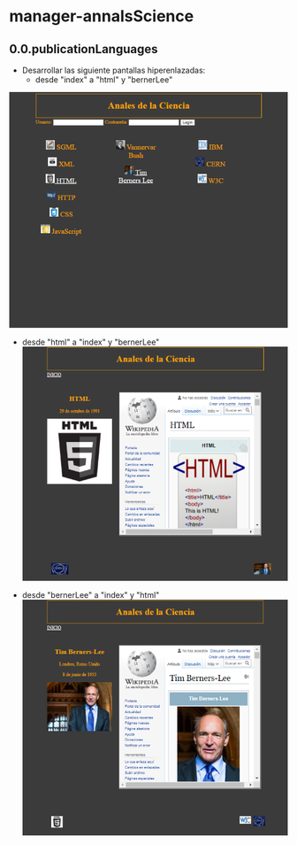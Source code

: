 # manager-annalsScience

## 0.0.publicationLanguages

- Desarrollar las siguiente pantallas hiperenlazadas:
  - desde "index" a "html" y "bernerLee"
   
![index](./images/index.png)

  - desde "html" a "index" y "bernerLee"
![html](./images/html.png)

  - desde "bernerLee" a "index" y "html"
![bennersLee](./images/bennersLee.png)
